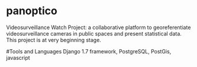 # panoptico
Videosurveillance Watch Project: a collaborative platform to georeferentiate videosurveillance cameras in public spaces and present statistical data. This project is at very beginning stage.

#Tools and Languages
Django 1.7 framework, PostgreSQL, PostGis, javascript
